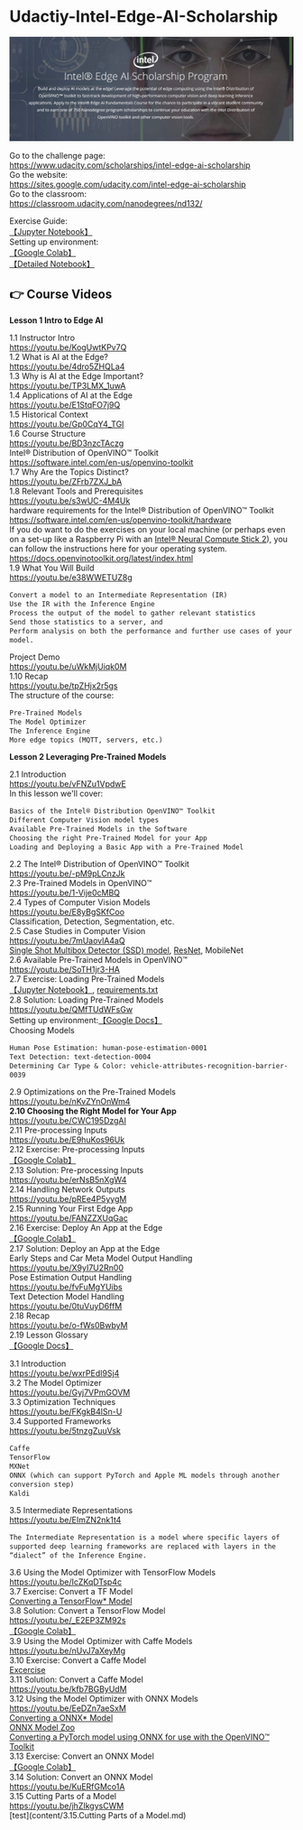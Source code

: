 ﻿# Udactiy-Intel-Edge-AI-Scholarship

<img src="https://github.com/Nov05/pictures/blob/master/Udacity/2019-12-19%20Intel%20Edge/2019-12-19%2014_14_21-Udacity%20_%20Udacity.png?raw=true">   
  
Go to the challenge page:     
https://www.udacity.com/scholarships/intel-edge-ai-scholarship     
Go the website:    
https://sites.google.com/udacity.com/intel-edge-ai-scholarship       
Go to the classroom:   
https://classroom.udacity.com/nanodegrees/nd132/    

Exercise Guide:     
[【Jupyter Notebook】](https://github.com/Nov05/Udactiy-Intel-Edge-AI-Scholarship/blob/master/content/2.07.guide.ipynb)       
Setting up environment:      
[【Google Colab】](https://colab.research.google.com/drive/1c4TaPUMlcbLhJgHIIwEatrFIozQi2xzn)        
[【Detailed Notebook】](https://colab.research.google.com/drive/1Qm9AnHoUcN6s738bo7pmJxp10nmOq8O-)       

## :point_right: Course Videos   

**Lesson 1 Intro to Edge AI**   

1.1 Instructor Intro   
https://youtu.be/KogUwtKPv7Q   
1.2 What is AI at the Edge?       
https://youtu.be/4dro5ZHQLa4     
1.3 Why is AI at the Edge Important?     
https://youtu.be/TP3LMX_1uwA    
1.4 Applications of AI at the Edge    
https://youtu.be/E1StqFO7j9Q   
1.5 Historical Context    
https://youtu.be/Gp0CqY4_TGI     
1.6 Course Structure    
https://youtu.be/BD3nzcTAczg   
Intel® Distribution of OpenVINO™ Toolkit    
https://software.intel.com/en-us/openvino-toolkit       
1.7 Why Are the Topics Distinct?    
https://youtu.be/ZFrb7ZXJ_bA   
1.8 Relevant Tools and Prerequisites    
https://youtu.be/s3wUC-4M4Uk     
hardware requirements for the Intel® Distribution of OpenVINO™ Toolkit    
https://software.intel.com/en-us/openvino-toolkit/hardware    
If you do want to do the exercises on your local machine (or perhaps even on a set-up like a Raspberry Pi with an [Intel® Neural Compute Stick 2](https://software.intel.com/en-us/articles/intel-neural-compute-stick-2-and-open-source-openvino-toolkit)), you can follow the instructions here for your operating system.    
https://docs.openvinotoolkit.org/latest/index.html      
1.9 What You Will Build      
https://youtu.be/e38WWETUZ8g    
```
Convert a model to an Intermediate Representation (IR)
Use the IR with the Inference Engine
Process the output of the model to gather relevant statistics
Send those statistics to a server, and
Perform analysis on both the performance and further use cases of your model.
```
Project Demo    
https://youtu.be/uWkMjUiqk0M   
1.10 Recap   
https://youtu.be/tpZHjx2r5gs    
The structure of the course:     
```
Pre-Trained Models
The Model Optimizer
The Inference Engine
More edge topics (MQTT, servers, etc.)
```

**Lesson 2 Leveraging Pre-Trained Models**   

2.1 Introduction   
https://youtu.be/vFNZu1VpdwE    
In this lesson we'll cover:   
```
Basics of the Intel® Distribution OpenVINO™ Toolkit
Different Computer Vision model types
Available Pre-Trained Models in the Software
Choosing the right Pre-Trained Model for your App
Loading and Deploying a Basic App with a Pre-Trained Model
```
2.2 The Intel® Distribution of OpenVINO™ Toolkit   
https://youtu.be/-pM9pLCnzJk    
2.3 Pre-Trained Models in OpenVINO™    
https://youtu.be/1-Vije0cMBQ   
2.4 Types of Computer Vision Models    
https://youtu.be/E8yBgSKfCoo    
Classification, Detection, Segmentation, etc.    
2.5 Case Studies in Computer Vision    
https://youtu.be/7mUaovlA4aQ     
[Single Shot Multibox Detector (SSD) model](https://arxiv.org/abs/1512.02325), [ResNet](https://arxiv.org/pdf/1512.03385.pdf), MobileNet     
2.6 Available Pre-Trained Models in OpenVINO™    
https://youtu.be/SoTH1jr3-HA    
2.7 Exercise: Loading Pre-Trained Models     
[【Jupyter Notebook】](https://github.com/Nov05/Udactiy-Intel-Edge-AI-Scholarship/blob/master/content/2.07.guide.ipynb), [requirements.txt](  
https://github.com/Nov05/Udactiy-Intel-Edge-AI-Scholarship/blob/master/content/requirements.txt)           
2.8 Solution: Loading Pre-Trained Models    
https://youtu.be/QMfTUdWFsGw   
Setting up environment:[【Google Docs】](https://docs.google.com/document/d/13wwk-eQJAZOph8uBDWabZwcKWpsv0YraLzU7zLgjxB4/)    
Choosing Models   
```
Human Pose Estimation: human-pose-estimation-0001
Text Detection: text-detection-0004
Determining Car Type & Color: vehicle-attributes-recognition-barrier-0039
```   
2.9 Optimizations on the Pre-Trained Models    
https://youtu.be/nKvZYnOnWm4    
**2.10 Choosing the Right Model for Your App**   
https://youtu.be/CWC195DzgAI   
2.11 Pre-processing Inputs    
https://youtu.be/E9huKos96Uk   
2.12 Exercise: Pre-processing Inputs    
[【Google Colab】](https://colab.research.google.com/drive/199uSnvkpN2Zy7cLXLCkPZ1S8hcc9NgwT)   
2.13 Solution: Pre-processing Inputs     
https://youtu.be/erNsB5nXgW4    
2.14 Handling Network Outputs   
https://youtu.be/pREe4P5yygM      
2.15 Running Your First Edge App    
https://youtu.be/FANZZXUqGac    
2.16 Exercise: Deploy An App at the Edge    
[【Google Colab】](https://colab.research.google.com/drive/1Qm9AnHoUcN6s738bo7pmJxp10nmOq8O-)   
2.17 Solution: Deploy an App at the Edge   
Early Steps and Car Meta Model Output Handling        
https://youtu.be/X9yI7U2Rn00     
Pose Estimation Output Handling    
https://youtu.be/fvFuMgYUibs    
Text Detection Model Handling   
https://youtu.be/0tuVuyD6ffM    
2.18 Recap          
https://youtu.be/o-fWs0BwbyM      
2.19 Lesson Glossary    
[【Google Docs】](https://docs.google.com/document/d/1baou2YgpwyMzcBBK-i00y02b2fWFuVLo4iuPYbP3f4s/edit?usp=sharing)   

3.1 Introduction  
https://youtu.be/wxrPEdI9Sj4   
3.2 The Model Optimizer   
https://youtu.be/Gyj7VPmGOVM   
3.3 Optimization Techniques   
https://youtu.be/FKgkB4lSn-U  
3.4 Supported Frameworks   
https://youtu.be/5tnzgZuuVsk   
```
Caffe
TensorFlow
MXNet
ONNX (which can support PyTorch and Apple ML models through another conversion step)
Kaldi
```  
3.5 Intermediate Representations    
https://youtu.be/EImZN2nk1t4    
```
The Intermediate Representation is a model where specific layers of 
supported deep learning frameworks are replaced with layers in the 
“dialect” of the Inference Engine.
```  
3.6 Using the Model Optimizer with TensorFlow Models   
https://youtu.be/IcZKqDTsp4c    
3.7 Exercise: Convert a TF Model   
[Converting a TensorFlow* Model](https://docs.openvinotoolkit.org/latest/_docs_MO_DG_prepare_model_convert_model_Convert_Model_From_TensorFlow.html)     
3.8 Solution: Convert a TensorFlow Model    
https://youtu.be/_E2EP3ZM92s     
[【Google Colab】](https://colab.research.google.com/drive/1xla23daYYbTIfbdHF0nyHzHyoAvVtyaG?authuser=1#scrollTo=kvDtOZaG9_2p&line=2&uniqifier=1)     
3.9 Using the Model Optimizer with Caffe Models     
https://youtu.be/nUvJ7aXeyMg    
3.10 Exercise: Convert a Caffe Model    
[Excercise](https://github.com/Nov05/Udactiy-Intel-Edge-AI-Scholarship/tree/master/exercise/004_converting_caffe_model)    
3.11 Solution: Convert a Caffe Model    
https://youtu.be/kfb7BGByUdM     
3.12 Using the Model Optimizer with ONNX Models    
https://youtu.be/EeDZn7aeSxM    
[Converting a ONNX* Model](https://docs.openvinotoolkit.org/latest/_docs_MO_DG_prepare_model_convert_model_Convert_Model_From_ONNX.html)    
[ONNX Model Zoo](https://github.com/onnx/models)   
[Converting a PyTorch model using ONNX for use with the OpenVINO™ Toolkit](https://michhar.github.io/convert-pytorch-onnx/)     
3.13 Exercise: Convert an ONNX Model   
[【Google Colab】](https://colab.research.google.com/drive/1xla23daYYbTIfbdHF0nyHzHyoAvVtyaG?authuser=1#scrollTo=_O9xuojjyg4S)    
3.14 Solution: Convert an ONNX Model   
https://youtu.be/KuERfGMco1A    
3.15 Cutting Parts of a Model    
https://youtu.be/jhZIkgysCWM    
[test](content/3.15.Cutting Parts of a Model.md)









 

   


























     
   





  
 

 



       

   


     


 














